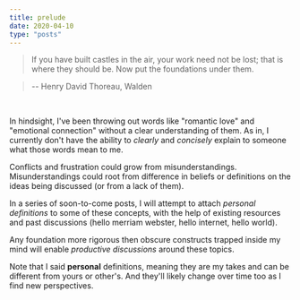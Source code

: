 ```yaml
---
title: prelude
date: 2020-04-10
type: "posts"
---
```


> If you have built castles in the air, your work need not be lost; that is where they should be. Now put the foundations under them.

> -- Henry David Thoreau, Walden

<br/>

In hindsight, I've been throwing out words like "romantic love" and "emotional connection" without a clear understanding of them.
As in, I currently don't have the ability to _clearly_ and _concisely_ explain to someone what those words mean to me.

Conflicts and frustration could grow from misunderstandings.
Misunderstandings could root from difference in beliefs or definitions on the ideas being discussed (or from a lack of them).

In a series of soon-to-come posts, I will attempt to attach _personal definitions_ to some of these concepts, with the help of existing resources and past discussions (hello merriam webster, hello internet, hello world).

Any foundation more rigorous then obscure constructs trapped inside my mind will enable _productive discussions_ around these topics.

Note that I said **personal** definitions, meaning they are my takes and can be different from yours or other's.
And they'll likely change over time too as I find new perspectives.
